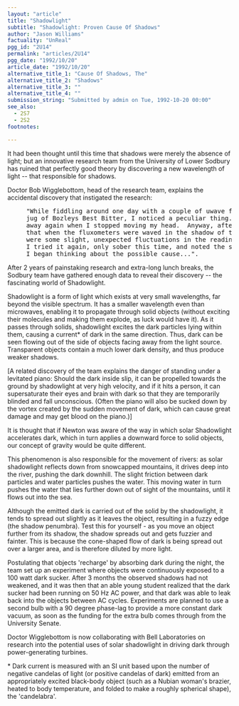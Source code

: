 ```yaml
---
layout: "article"
title: "Shadowlight"
subtitle: "Shadowlight: Proven Cause Of Shadows"
author: "Jason Williams"
factuality: "UnReal"
pgg_id: "2U14"
permalink: "articles/2U14"
pgg_date: "1992/10/20"
article_date: "1992/10/20"
alternative_title_1: "Cause Of Shadows, The"
alternative_title_2: "Shadows"
alternative_title_3: ""
alternative_title_4: ""
submission_string: "Submitted by admin on Tue, 1992-10-20 00:00"
see_also:
  - 2S7
  - 2S2
footnotes: 

---
```

<div>
<p>It had been thought until this time that shadows were merely the absence of light; but an innovative research team from the University of Lower Sodbury has ruined that perfectly good theory by discovering a new wavelength of light -- that responsible for shadows.</p>
<p>Doctor Bob Wigglebottom, head of the research team, explains the accidental discovery that instigated the research:</p>
<pre>
     "While fiddling around one day with a couple of uwave fluxometers and a
     jug of Bozleys Best Bitter, I noticed a peculiar thing.  But it went
     away again when I stopped moving my head.  Anyway, after that I noticed
     that when the fluxometers were waved in the shadow of the beer, there
     were some slight, unexpected fluctuations in the readings on the U.W.F.
     I tried it again, only sober this time, and noted the same effect.
     I began thinking about the possible cause...".
</pre>
<p>After 2 years of painstaking research and extra-long lunch breaks, the Sodbury team have gathered enough data to reveal their discovery -- the fascinating world of Shadowlight.</p>
<p>Shadowlight is a form of light which exists at very small wavelengths, far beyond the visible spectrum. It has a smaller wavelength even than microwaves, enabling it to propagate through solid objects (without exciting their molecules and making them explode, as luck would have it). As it passes through solids, shadowlight excites the dark particles lying within them, causing a current* of dark in the same direction. Thus, dark can be seen flowing out of the side of objects facing away from the light source. Transparent objects contain a much lower dark density, and thus produce weaker shadows.</p>
<p>[A related discovery of the team explains the danger of standing under a levitated piano: Should the dark inside slip, it can be propelled towards the ground by shadowlight at very high velocity, and if it hits a person, it can supersaturate their eyes and brain with dark so that they are temporarily blinded and fall unconscious. (Often the piano will also be sucked down by the vortex created by the sudden movement of dark, which can cause great damage and may get blood on the piano.)]</p>
<p>It is thought that if Newton was aware of the way in which solar Shadowlight accelerates dark, which in turn applies a downward force to solid objects, our concept of gravity would be quite different.</p>
<p>This phenomenon is also responsible for the movement of rivers: as solar shadowlight reflects down from snowcapped mountains, it drives deep into the river, pushing the dark downhill. The slight friction between dark particles and water particles pushes the water. This moving water in turn pushes the water that lies further down out of sight of the mountains, until it flows out into the sea.</p>
<p>Although the emitted dark is carried out of the solid by the shadowlight, it tends to spread out slightly as it leaves the object, resulting in a fuzzy edge (the shadow penumbra). Test this for yourself - as you move an object further from its shadow, the shadow spreads out and gets fuzzier and fainter. This is because the cone-shaped flow of dark is being spread out over a larger area, and is therefore diluted by more light.</p>
<p>Postulating that objects 'recharge' by absorbing dark during the night, the team set up an experiment where objects were continuously exposed to a 100 watt dark sucker. After 3 months the observed shadows had not weakened, and it was then that an able young student realized that the dark sucker had been running on 50 Hz AC power, and that dark was able to leak back into the objects between AC cycles. Experiments are planned to use a second bulb with a 90 degree phase-lag to provide a more constant dark vacuum, as soon as the funding for the extra bulb comes through from the University Senate.</p>
<p>Doctor Wigglebottom is now collaborating with Bell Laboratories on research into the potential uses of solar shadowlight in driving dark through power-generating turbines.</p>
<p>* Dark current is measured with an SI unit based upon the number of negative candelas of light (or positive candelas of dark) emitted from an appropriately excited black-body object (such as a Nubian woman's brazier, heated to body temperature, and folded to make a roughly spherical shape), the 'candelabra'.</p>
</div>
